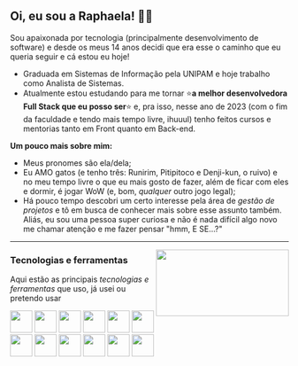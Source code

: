 ## Oi, eu sou a Raphaela! 👋🏻

Sou apaixonada por tecnologia (principalmente desenvolvimento de software) e desde os meus 14 anos decidi que era esse o caminho que eu queria seguir e cá estou eu hoje! 

- Graduada em Sistemas de Informação pela UNIPAM e hoje trabalho como Analista de Sistemas. 
- Atualmente estou estudando para me tornar ⭐️**a melhor desenvolvedora Full Stack que eu posso ser**⭐️ e, pra isso, nesse ano de 2023 (com o fim da faculdade e tendo mais tempo livre, ihuuul) tenho feitos cursos e mentorias tanto em Front quanto em Back-end. 

**Um pouco mais sobre mim:**
- Meus pronomes são ela/dela;
- Eu AMO gatos (e tenho três: Runirim, Pitipitoco e Denji-kun, o ruivo) e no meu tempo livre o que eu mais gosto de fazer, além de ficar com eles e dormir, é jogar WoW (e, bom, *qualquer* outro jogo legal);
- Há pouco tempo descobri um certo interesse pela área de _gestão de projetos_ e tô em busca de conhecer mais sobre esse assunto também. Aliás, eu sou uma pessoa super curiosa e não é nada difícil algo novo me chamar atenção e me fazer pensar "hmm, E SE...?"  

____
  
<img align="right" src="https://media.giphy.com/media/v1.Y2lkPTc5MGI3NjExNWE4OGFhZWY0NmM2M2UzOGQ5MGE0NzA5MDI0NTViZTFlZmJiYzY5ZCZjdD1z/NMBl7NxAlPDrOgq6aQ/giphy.gif" width="240" height="120">

### Tecnologias e ferramentas
Aqui estão as principais *tecnologias e ferramentas* que uso, já usei ou pretendo usar

 <img src="https://cdn.jsdelivr.net/gh/devicons/devicon/icons/html5/html5-plain.svg" width="40" height="40"/> <img src="https://cdn.jsdelivr.net/gh/devicons/devicon/icons/css3/css3-plain.svg" width="40" height="40"/> <img src="https://cdn.jsdelivr.net/gh/devicons/devicon/icons/javascript/javascript-original.svg" width="40" height="40" /> <img src="https://cdn.jsdelivr.net/gh/devicons/devicon/icons/typescript/typescript-original.svg" width="40" height="40" /> <img src="https://cdn.jsdelivr.net/gh/devicons/devicon/icons/php/php-plain.svg" width="40" height="40"/> <img src="https://cdn.jsdelivr.net/gh/devicons/devicon/icons/react/react-original.svg" width="40" height="40"/> <img src="https://cdn.jsdelivr.net/gh/devicons/devicon/icons/nodejs/nodejs-original.svg" width="40" height="40"/> <img src="https://cdn.jsdelivr.net/gh/devicons/devicon/icons/dotnetcore/dotnetcore-original.svg" width="40" height="40"/> <img src="https://cdn.jsdelivr.net/gh/devicons/devicon/icons/python/python-original.svg" width="40" height="40"/> <img src="https://cdn.jsdelivr.net/gh/devicons/devicon/icons/microsoftsqlserver/microsoftsqlserver-plain.svg" width="40" height="40"/> <img src="https://cdn.jsdelivr.net/gh/devicons/devicon/icons/mysql/mysql-original.svg" width="40" height="40"/> <img src="https://cdn.jsdelivr.net/gh/devicons/devicon/icons/mongodb/mongodb-plain.svg" width="40" height="40"/>
